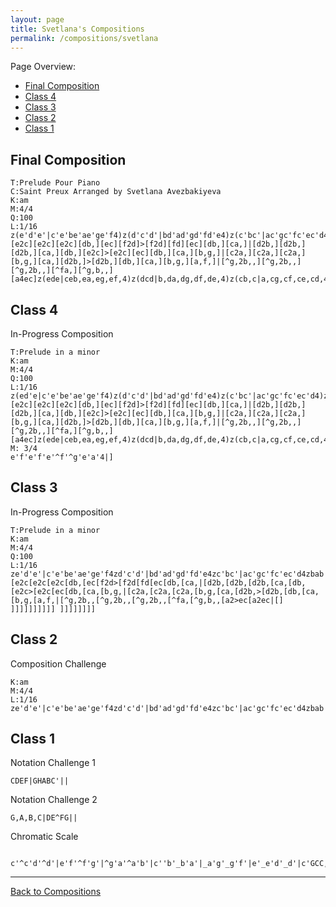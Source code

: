 ```yaml
---
layout: page
title: Svetlana's Compositions
permalink: /compositions/svetlana
---
```

Page Overview:
* [Final Composition](#final-composition)
* [Class 4](#class-4)
* [Class 3](#class-3)
* [Class 2](#class-2)
* [Class 1](#class-1)

## Final Composition
```
T:Prelude Pour Piano
C:Saint Preux Arranged by Svetlana Avezbakiyeva
K:am
M:4/4
Q:100
L:1/16
z(e'd'e'|c'e'be'ae'ge'f4)z(d'c'd'|bd'ad'gd'fd'e4)z(c'bc'|ac'gc'fc'ec'd4)z(bab|^gb^fbebdbc8)|[e2c][e2c][e2c][db,][ec][f2d]>[f2d][fd][ec][db,][ca,]|[d2b,][d2b,][d2b,][ca,][db,][e2c]>[e2c][ec][db,][ca,][b,g,]|[c2a,][c2a,][c2a,][b,g,][ca,][d2b,]>[d2b,][db,][ca,][b,g,][a,f,]|[^g,2b,,][^g,2b,,][^g,2b,,][^fa,][^g,b,,][a4ec]z(ede|ceb,ea,eg,ef,4)z(dcd|b,da,dg,df,de,4)z(cb,c|a,cg,cf,ce,cd,4)z(b,a,b,|^g,b,^f,b,e,b,d,b,c,8)|e'f'e'f'e'f'e'f'd'2d'e'f'e'd'c'|d'e'd'e'd'e'd'e'c'2c'd'e'd'c'b|c'd'c'd'c'bagd'e'd'e'f'e'd'c'|e'f'e'f'e'^f'^g'e'a'4|]
```

## Class 4

In-Progress Composition

```
T:Prelude in a minor
K:am
M:4/4
Q:100
L:1/16
z(ed'e|c'e'be'ae'ge'f4)z(d'c'd'|bd'ad'gd'fd'e4)z(c'bc'|ac'gc'fc'ec'd4)z(bab|^gb^fbebdbc8)|[e2c][e2c][e2c][db,][ec][f2d]>[f2d][fd][ec][db,][ca,]|[d2b,][d2b,][d2b,][ca,][db,][e2c]>[e2c][ec][db,][ca,][b,g,]|[c2a,][c2a,][c2a,][b,g,][ca,][d2b,]>[d2b,][db,][ca,][b,g,][a,f,]|[^g,2b,,][^g,2b,,][^g,2b,,][^fa,][^g,b,,][a4ec]z(ede|ceb,ea,eg,ef,4)z(dcd|b,da,dg,df,de,4)z(cb,c|a,cg,cf,ce,cd,4)z(b,a,b,|^g,b,^f,b,e,b,d,b,c,8)|e'f'e'f'e'f'e'f'd'2d'e'f'e'd'c'|d'e'd'e'd'e'd'e'c'2c'd'e'd'c'b|c'd'c'd'c'bagd'e'd'e'f'e'd'c'|
M: 3/4
e'f'e'f'e'^f'^g'e'a'4|]
```

## Class 3


In-Progress Composition
```
T:Prelude in a minor
K:am
M:4/4
Q:100
L:1/16
ze'd'e'|c'e'be'ae'ge'f4zd'c'd'|bd'ad'gd'fd'e4zc'bc'|ac'gc'fc'ec'd4zbab|^gb^fbebdbc8|[e2c[e2c[e2c[db,[ec[f2d>[f2d[fd[ec[db,[ca,|[d2b,[d2b,[d2b,[ca,[db,[e2c>[e2c[ec[db,[ca,[b,g,|[c2a,[c2a,[c2a,[b,g,[ca,[d2b,>[d2b,[db,[ca,[b,g,[a,f,|[^g,2b,,[^g,2b,,[^g,2b,,[^fa,[^g,b,,[a2>ec[a2ec|[] ]]]]]]]]]] ]]]]]]]]
```


## Class 2
Composition Challenge
```
K:am
M:4/4
L:1/16
ze'd'e'|c'e'be'ae'ge'f4zd'c'd'|bd'ad'gd'fd'e4zc'bc'|ac'gc'fc'ec'd4zbab|^gb^fbebdbc4|]
```

## Class 1
Notation Challenge 1
```
CDEF|GHABC'||
```

Notation Challenge 2
```
G,A,B,C|DE^FG||
```

Chromatic Scale
```
 c'^c'd'^d'|e'f'^f'g'|^g'a'^a'b'|c''b'_b'a'|_a'g'_g'f'|e'_e'd'_d'|c'GCC,,||
 ```

---
[Back to Compositions](/sc-workshop/compositions/)
